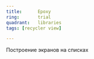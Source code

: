 ```yaml
---
title:      Epoxy
ring:       trial
quadrant:   libraries
tags: [recycler view]

---
```


Построение экранов на списках
